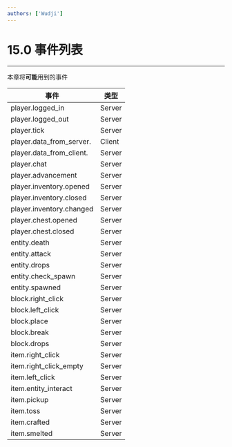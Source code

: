 ```yaml
---
authors: ['Wudji']
---
```


# 15.0 事件列表

***

本章将**可能**用到的事件

| 事件                         | 类型     |
| -------------------------- | ------ |
| player.logged\_in          | Server |
| player.logged\_out         | Server |
| player.tick                | Server |
| player.data\_from\_server. | Client |
| player.data\_from\_client. | Server |
| player.chat                | Server |
| player.advancement         | Server |
| player.inventory.opened    | Server |
| player.inventory.closed    | Server |
| player.inventory.changed   | Server |
| player.chest.opened        | Server |
| player.chest.closed        | Server |
| entity.death               | Server |
| entity.attack              | Server |
| entity.drops               | Server |
| entity.check\_spawn        | Server |
| entity.spawned             | Server |
| block.right\_click         | Server |
| block.left\_click          | Server |
| block.place                | Server |
| block.break                | Server |
| block.drops                | Server |
| item.right\_click          | Server |
| item.right\_click\_empty   | Server |
| item.left\_click           | Server |
| item.entity\_interact      | Server |
| item.pickup                | Server |
| item.toss                  | Server |
| item.crafted               | Server |
| item.smelted               | Server |
